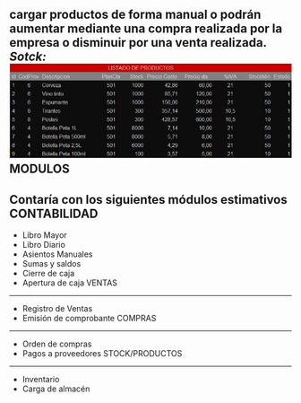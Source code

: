 ﻿cargar productos de forma manual o podrán aumentar mediante una compra realizada
por la empresa o disminuir por una venta realizada.
*Sotck:*
!["Prodcutos"](https://github.com/reugenioarevalo/proyecto_gestion/blob/master/productos.JPG?raw=true )
MODULOS
------------
Contaría con los siguientes módulos estimativos
CONTABILIDAD
------------
- Libro Mayor
- Libro Diario
- Asientos Manuales
- Sumas y saldos
- Cierre de caja
- Apertura de caja
VENTAS
------------
- Registro de Ventas
- Emisión de comprobante
COMPRAS
------------
- Orden de compras
- Pagos a proveedores
STOCK/PRODUCTOS
------------
- Inventario
- Carga de almacén
